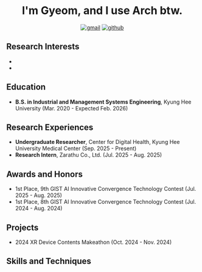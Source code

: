 <div align="center">

# I'm Gyeom, and I use Arch btw.

[![gmail](https://img.shields.io/badge/hbgyeom-EA4335?logo=gmail&logoColor=white)](mailto:hbgyeom@gmail.com)
[![github](https://img.shields.io/badge/hbgyeom1-181717?logo=github&logoColor=white)](https://github.com/hbgyeom1)

</div>

## Research Interests
- 
- 

## Education
- **B.S. in Industrial and Management Systems Engineering**, Kyung Hee University (Mar. 2020 - Expected Feb. 2026)

## Research Experiences
- **Undergraduate Researcher**, Center for Digital Health, Kyung Hee University Medical Center (Sep. 2025 - Present)
- **Research Intern**, Zarathu Co., Ltd. (Jul. 2025 - Aug. 2025)

## Awards and Honors
- 1st Place, 9th GIST AI Innovative Convergence Technology Contest (Jul. 2025 - Aug. 2025)
- 1st Place, 8th GIST AI Innovative Convergence Technology Contest (Jul. 2024 - Aug. 2024)

## Projects
- 2024 XR Device Contents Makeathon (Oct. 2024 - Nov. 2024)

## Skills and Techniques
